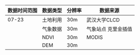 | 数据时间范围 | 数据类型 | 分辨率 | 数据来源       |
| ------ | ---- | --- | ---------- |
| 07-23  | 土地利用 | 30m | 武汉大学CLCD   |
|        | 气象数据 | 30m | 气象站点 克里金插值 |
|        | NDVI | 30m | MODIS      |
|        | DEM  | 30m |            |